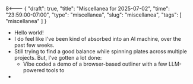 8<--- { "draft": true, "title": "Miscellanea for 2025-07-02", "time": "23:59:00-07:00", "type": "miscellanea", "slug": "miscellanea", "tags": [ "miscellanea" ] }

- Hello world!
- I do feel like I've been kind of absorbed into an AI machine, over the past few weeks.
- Still trying to find a good balance while spinning plates across multiple projects. But, I've gotten a lot done:
	- Vibe coded a demo of a browser-based outliner with a few LLM-powered tools to 
- 
